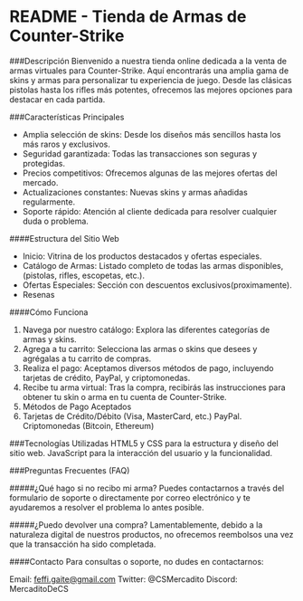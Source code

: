 # README - Tienda de Armas de Counter-Strike

###Descripción
Bienvenido a nuestra tienda online dedicada a la venta de armas virtuales para Counter-Strike. Aquí encontrarás una amplia gama de skins y armas para personalizar tu experiencia de juego. Desde las clásicas pistolas hasta los rifles más potentes, ofrecemos las mejores opciones para destacar en cada partida.



###Características Principales

- Amplia selección de skins: Desde los diseños más sencillos hasta los más raros y exclusivos.
- Seguridad garantizada: Todas las transacciones son seguras y protegidas.
- Precios competitivos: Ofrecemos algunas de las mejores ofertas del mercado.
- Actualizaciones constantes: Nuevas skins y armas añadidas regularmente.
- Soporte rápido: Atención al cliente dedicada para resolver cualquier duda o problema.
     
####Estructura del Sitio Web

- Inicio: Vitrina de los productos destacados y ofertas especiales.
- Catálogo de Armas: Listado completo de todas las armas disponibles, (pistolas, rifles, escopetas, etc.).
- Ofertas Especiales: Sección con descuentos exclusivos(proximamente).
- Resenas

####Cómo Funciona
                
1. Navega por nuestro catálogo: Explora las diferentes categorías de armas y skins.
2. Agrega a tu carrito: Selecciona las armas o skins que desees y agrégalas a tu carrito de compras.
3. Realiza el pago: Aceptamos diversos métodos de pago, incluyendo tarjetas de crédito, PayPal, y criptomonedas.
4. Recibe tu arma virtual: Tras la compra, recibirás las instrucciones para obtener tu skin o arma en tu cuenta de Counter-Strike.
5. Métodos de Pago Aceptados
6. Tarjetas de Crédito/Débito (Visa, MasterCard, etc.) PayPal. Criptomonedas (Bitcoin, Ethereum)

###Tecnologías Utilizadas
HTML5 y CSS para la estructura y diseño del sitio web.
JavaScript para la interacción del usuario y la funcionalidad.

###Preguntas Frecuentes (FAQ)

#####¿Qué hago si no recibo mi arma?
Puedes contactarnos a través del formulario de soporte o directamente por correo electrónico y te ayudaremos a resolver el problema lo antes posible.

#####¿Puedo devolver una compra?
Lamentablemente, debido a la naturaleza digital de nuestros productos, no ofrecemos reembolsos una vez que la transacción ha sido completada.

####Contacto
Para consultas o soporte, no dudes en contactarnos:

Email: feffi.gaite@gmail.com
Twitter: @CSMercadito
Discord: MercaditoDeCS
